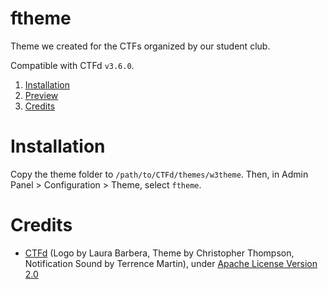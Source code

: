 # ftheme

Theme we created for the CTFs organized by our student club.

Compatible with CTFd `v3.6.0`.

1. [Installation](#installation)
2. [Preview](#preview)
3. [Credits](#credits)

# Installation

Copy the theme folder to `/path/to/CTFd/themes/w3theme`. Then, in Admin Panel > Configuration > Theme, select `ftheme`.

# Credits

- [CTFd](https://github.com/CTFd/CTFd) (Logo by Laura Barbera, Theme by Christopher Thompson, Notification Sound by Terrence Martin), under [Apache License
Version 2.0](https://www.apache.org/licenses/LICENSE-2.0)
